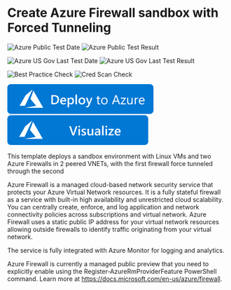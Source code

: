 # Create Azure Firewall sandbox with Forced Tunneling

![Azure Public Test Date](https://azurequickstartsservice.blob.core.windows.net/badges/101-azurefirewall-forced-tunneling/PublicLastTestDate.svg)
![Azure Public Test Result](https://azurequickstartsservice.blob.core.windows.net/badges/101-azurefirewall-forced-tunneling/PublicDeployment.svg)

![Azure US Gov Last Test Date](https://azurequickstartsservice.blob.core.windows.net/badges/101-azurefirewall-forced-tunneling/FairfaxLastTestDate.svg)
![Azure US Gov Last Test Result](https://azurequickstartsservice.blob.core.windows.net/badges/101-azurefirewall-forced-tunneling/FairfaxDeployment.svg)

![Best Practice Check](https://azurequickstartsservice.blob.core.windows.net/badges/101-azurefirewall-forced-tunneling/BestPracticeResult.svg)
![Cred Scan Check](https://azurequickstartsservice.blob.core.windows.net/badges/101-azurefirewall-forced-tunneling/CredScanResult.svg)

[![Deploy To Azure](https://raw.githubusercontent.com/Azure/azure-quickstart-templates/master/1-CONTRIBUTION-GUIDE/images/deploytoazure.svg?sanitize=true)]("https://portal.azure.com/#create/Microsoft.Template/uri/https%3A%2F%2Fraw.githubusercontent.com%2FAzure%2Fazure-quickstart-templates%2Fmaster%2F101-azurefirewall-forced-tunneling%2Fazuredeploy.json")  [![Visualize](https://raw.githubusercontent.com/Azure/azure-quickstart-templates/master/1-CONTRIBUTION-GUIDE/images/visualizebutton.svg?sanitize=true)]("http://armviz.io/#/?load=https%3A%2F%2Fraw.githubusercontent.com%2FAzure%2Fazure-quickstart-templates%2Fmaster%2F101-azurefirewall-forced-tunneling%2Fazuredeploy.json")

This template deploys a sandbox environment with Linux VMs and two Azure Firewalls in 2 peered VNETs, with the first firewall force tunneled through the second

Azure Firewall is a managed cloud-based network security service that protects your Azure Virtual Network resources. It is a fully stateful firewall as a service with built-in high availability and unrestricted cloud scalability. You can centrally create, enforce, and log application and network connectivity policies across subscriptions and virtual network. Azure Firewall uses a static public IP address for your virtual network resources allowing outside firewalls to identify traffic originating from your virtual network.

The service is fully integrated with Azure Monitor for logging and analytics.

Azure Firewall is currently a managed public preview that you need to explicitly enable using the Register-AzureRmProviderFeature PowerShell command. Learn more at https://docs.microsoft.com/en-us/azure/firewall.


